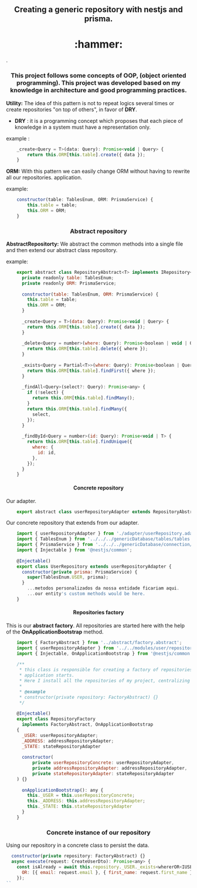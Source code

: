 <h2 align="center">Creating a generic repository with nestjs and prisma.</h3>
<h1 align="center">:hammer:</h3>.


<h3 align="center">This project follows some concepts of OOP, (object oriented programming). 
This project was developed based on my knowledge in architecture and good programming practices.
</h3>

**Utility:**
The idea of this pattern is not to repeat logics several times or create
repositories "on top of others", in favor of **DRY**. 

* **DRY** : it is a
  programming concept which proposes that each piece of knowledge in a system must have a representation
  only.

example :
```javascript
    _create<Query = T>(data: Query): Promise<void | Query> {
        return this.ORM[this.table].create({ data });
    }
```


**ORM:** With this pattern we can easily change ORM without having to rewrite all our repositories.
application.

example:

```javascript
    constructor(table: TablesEnum, ORM: PrismaService) {
        this.table = table;
        this.ORM = ORM;
    }
```

<h3 align="center">Abstract repository</h3>

**AbstractRepositorty:** We abstract the common methods into a single file and then extend our abstract class
repository.

example: 


```javascript
    export abstract class RepositoryAbstract<T> implements IRepository<T> {
      private readonly table: TablesEnum;
      private readonly ORM: PrismaService;
    
      constructor(table: TablesEnum, ORM: PrismaService) {
        this.table = table;
        this.ORM = ORM;
      }
    
      _create<Query = T>(data: Query): Promise<void | Query> {
        return this.ORM[this.table].create({ data });
      }
    
      _delete<Query = number>(where: Query): Promise<boolean | void | Query> {
        return this.ORM[this.table].delete({ where });
      }
    
      _exists<Query = Partial<T>>(where: Query): Promise<boolean | Query> {
        return this.ORM[this.table].findFirst({ where });
      }
    
      _findAll<Query>(select?: Query): Promise<any> {
        if (!select) {
          return this.ORM[this.table].findMany();
        }
        return this.ORM[this.table].findMany({
          select,
        });
      }
    
      _findById<Query = number>(id: Query): Promise<void | T> {
        return this.ORM[this.table].findUnique({
          where: {
            id: id,
          },
        });
      }
    }
```
<h4 align="center">Concrete repository</h4>

Our adapter.

```javascript
    export abstract class userRepositoryAdapter extends RepositoryAbstract<IUSER> {}
```

Our concrete repository that extends from our adapter.

```javascript
    import { userRepositoryAdapter } from './adapter/userRepository.adapter';
    import { TablesEnum } from '../../../genericDatabase/tables/tables.enum';
    import { PrismaService } from '../../../genericDatabase/connection/prisma';
    import { Injectable } from '@nestjs/common';
    
    @Injectable()
    export class UserRepository extends userRepositoryAdapter {
      constructor(private prisma: PrismaService) {
        super(TablesEnum.USER, prisma);
      }
        ...metodos personalizados da nossa entidade ficariam aqui.
        ...our entity's custom methods would be here.
    }
```




<h4 align="center">Repositories factory</h4>

This is our **abstract factory**. All repositories are started here with the help of the **OnApplicationBootstrap** method.

```javascript
    import { FactoryAbstract } from '../abstract/factory.abstract';
    import { userRepositoryAdapter } from '../../modules/user/repository/adapter/userRepository.adapter';
    import { Injectable, OnApplicationBootstrap } from '@nestjs/common';
    
    /**
     * this class is responsible for creating a factory of repositories and starting them when the
     * application starts.
     * Here I install all the repositories of my project, centralizing them all
     *
     * @example
     * constructor(private repository: FactoryAbstract) {}
     */
    
    @Injectable()
    export class RepositoryFactory
      implements FactoryAbstract, OnApplicationBootstrap
    {
      _USER: userRepositoryAdapter;
      _ADDRESS: addressRepositoryAdapter;
      _STATE: stateRepositoryAdapter
    
      constructor(
          private userRepositoryConcrete: userRepositoryAdapter,
          private addressRepositoryAdapter: addressRepositoryAdapter,
          private stateRepositoryAdapter: stateRepositoryAdapter
    ) {}
    
      onApplicationBootstrap(): any {
        this._USER = this.userRepositoryConcrete;
        this._ADDRESS: this.addressRepositoryAdapter;
        this._STATE: this.stateRepositoryAdapter
      }
    }

```

<h3 align="center">Concrete instance of our repository</h3>

Using our repository in a concrete class to persist the data.
```javascript
  constructor(private repository: FactoryAbstract) {}
  async execute(request: CreateUserDto): Promise<any> {
    const isAlready = await this.repository._USER._exists<whererOR<IUSER>>({
      OR: [{ email: request.email }, { first_name: request.first_name }],
    });
``
